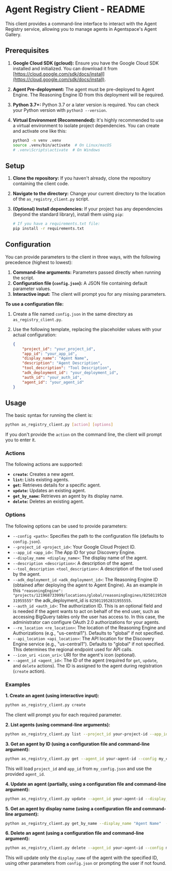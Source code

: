 # Agent Registry Client - README

This client provides a command-line interface to interact with the Agent Registry service, allowing you to manage agents in Agentspace's Agent Gallery.

## Prerequisites

1.  **Google Cloud SDK (gcloud):**  Ensure you have the Google Cloud SDK installed and initialized.  You can download it from [https://cloud.google.com/sdk/docs/install](https://cloud.google.com/sdk/docs/install).
2.  **Agent Pre-deployment:** The agent must be pre-deployed to Agent Engine. The Reasoning Engine ID from this deployment will be required.
3.  **Python 3.7+:**  Python 3.7 or a later version is required.  You can check your Python version with `python3 --version`.
4.  **Virtual Environment (Recommended):** It's highly recommended to use a virtual environment to isolate project dependencies. You can create and activate one like this:

    ```bash
    python3 -m venv .venv
    source .venv/bin/activate  # On Linux/macOS
    # .venv\Scripts\activate  # On Windows
    ```

## Setup

1.  **Clone the repository:**  If you haven't already, clone the repository containing the client code.
2.  **Navigate to the directory:** Change your current directory to the location of the `as_registry_client.py` script.
3.  **(Optional) Install dependencies:** If your project has any dependencies (beyond the standard library), install them using `pip`:

    ```bash
    # If you have a requirements.txt file:
    pip install -r requirements.txt
    ```

## Configuration

You can provide parameters to the client in three ways, with the following precedence (highest to lowest):

1.  **Command-line arguments:** Parameters passed directly when running the script.
2.  **Configuration file (`config.json`):** A JSON file containing default parameter values.
3.  **Interactive input:** The client will prompt you for any missing parameters.

**To use a configuration file:**

1.  Create a file named `config.json` in the same directory as `as_registry_client.py`.
2.  Use the following template, replacing the placeholder values with your actual configuration:

    ```json
    {
        "project_id": "your_project_id",
        "app_id": "your_app_id",
        "display_name": "Agent Name",
        "description": "Agent Description",
        "tool_description": "Tool Description",
        "adk_deployment_id": "your_deployment_id",
        "auth_id": "your_auth_id",
        "agent_id": "your_agent_id"
    }
    ```

## Usage

The basic syntax for running the client is:

```bash
python as_registry_client.py [action] [options]
```

If you don't provide the `action` on the command line, the client will prompt you to enter it.

### Actions

The following actions are supported:

*   **`create`:** Creates a new agent.
*   **`list`:** Lists existing agents.
*   **`get`:** Retrieves details for a specific agent.
*   **`update`:** Updates an existing agent.
*   **`get_by_name`:** Retrieves an agent by its display name.
*   **`delete`:** Deletes an existing agent.

### Options

The following options can be used to provide parameters:

*   `--config <path>`: Specifies the path to the configuration file (defaults to `config.json`).
*   `--project_id <project_id>`: Your Google Cloud Project ID.
*   `--app_id <app_id>`: The App ID for your Discovery Engine.
*   `--display_name <display_name>`: The display name of the agent.
*   `--description <description>`: A description of the agent.
*   `--tool_description <tool_description>`: A description of the tool used by the agent.
*   `--adk_deployment_id <adk_deployment_id>`: The Reasoning Engine ID (obtained after deploying the agent to Agent Engine). As an example in this `"reasoningEngine": "projects/121968733999/locations/global/reasoningEngines/825011952831955555"` the adk_deployment_id is `825011952831955555`. 
*   `--auth_id <auth_id>`: The authorization ID. This is an optional field and is needed if the agent wants to act on behalf of the end user, such as accessing BigQuery tables only the user has access to. In this case, the administrator can configure OAuth 2.0 authorizations for your agents.
*   `--re_location <re_location>`: The location of the Reasoning Engine and Authorizations (e.g., "us-central1"). Defaults to "global" if not specified.
*   `--api_location <api_location>`: The API location for the Discovery Engine service (e.g., "us-central1"). Defaults to "global" if not specified. This determines the regional endpoint used for API calls.
*   `--icon_uri <icon_uri>`: URI for the agent's icon (optional).
*   `--agent_id <agent_id>`: The ID of the agent (required for `get`, `update`, and `delete` actions). The ID is assigned to the agent during registration (`create` action).

### Examples

**1. Create an agent (using interactive input):**

```bash
python as_registry_client.py create
```

The client will prompt you for each required parameter.

**2. List agents (using command-line arguments):**

```bash
python as_registry_client.py list --project_id your-project-id --app_id your-app-id --api_location global
```

**3. Get an agent by ID (using a configuration file and command-line argument):**

```bash
python as_registry_client.py get --agent_id your-agent-id --config my_config.json
```

This will load `project_id` and `app_id` from `my_config.json` and use the provided `agent_id`.

**4. Update an agent (partially, using a configuration file and command-line argument):**

```bash
python as_registry_client.py update --agent_id your-agent-id --display_name "New Agent Name"
```

**5. Get an agent by display name (using a configuration file and command-line argument):**

```bash
python as_registry_client.py get_by_name --display_name "Agent Name"  --config my_config.json   
```

**6. Delete an agent (using a configuration file and command-line argument):**

```bash
python as_registry_client.py delete --agent_id your-agent-id --config my_config.json
```

This will update only the `display_name` of the agent with the specified ID, using other parameters from `config.json` or prompting the user if not found.